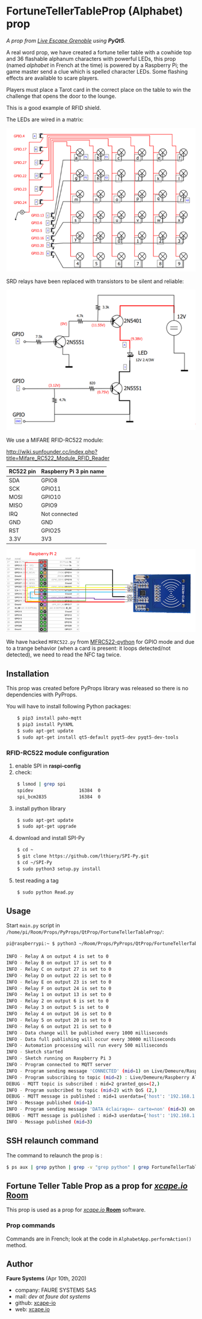 ﻿# FortuneTellerTableProp (Alphabet) prop
*A prop from <a href="https://www.live-escape.net/" target="_blank">Live Escape Grenoble</a> using **PyQt5**.*

A real word prop, we have created a fortune teller table with a cowhide top and 36 flashable alphanum characters with powerful LEDs, this prop (named *alphabet* in French at the time) is powered by a Raspberry Pi; the game master send a clue which is spelled  character LEDs. Some flashing effects are available to scare players.

Players must place a Tarot card in the correct place on the table to win the challenge that opens the door to the lounge.

This is a good example of RFID shield.

The LEDs are wired in a matrix:

![LED matrix](docs/matrix.png)

SRD relays have been replaced with transistors to be silent and reliable:

![transistor switching](docs/transistors.png)

We use a MIFARE RFID-RC522 module:

http://wiki.sunfounder.cc/index.php?title=Mifare_RC522_Module_RFID_Reader


| RC522 pin | Raspberry Pi 3 pin name   |
|-----------|---------------------------|
| SDA       | GPIO8                     |
| SCK       | GPIO11                    |
| MOSI      | GPIO10                    |
| MISO      | GPIO9                     |
| IRQ       | Not connected             |
| GND       | GND                       |
| RST       | GPIO25                    |
| 3.3V      | 3V3                       |

![](docs/1-module%20schema.png)

We have hacked `MFRC522.py` from <a href="https://github.com/mxgxw/MFRC522-python" target="_blank">MFRC522-python</a> for GPIO mode and due to a trange behavior (when a card is present: it loops detected/not detected), we need to read the NFC tag twice.


## Installation
This prop was created before PyProps library was released so there is no dependencies with PyProps.

You will have to install following Python packages:
```bash
    $ pip3 install paho-mqtt
    $ pip3 install PyYAML
    $ sudo apt-get update
    $ sudo apt-get install qt5-default pyqt5-dev pyqt5-dev-tools
```

### RFID-RC522 module configuration
1) enable SPI in **raspi-config**
2) check:
```bash
    $ lsmod | grep spi
    spidev                 16384  0
    spi_bcm2835            16384  0
```
3) install python library
```bash
    $ sudo apt-get update
    $ sudo apt-get upgrade
```
4) download and install SPI-Py
```bash
    $ cd ~
    $ git clone https://github.com/lthiery/SPI-Py.git
    $ cd ~/SPI-Py
    $ sudo python3 setup.py install
```
5) test reading a tag
```bash
    $ sudo python Read.py
```


## Usage
Start `main.py` script in `/home/pi/Room/Props/PyProps/QtProp/FortuneTellerTableProp/`:

```bash
pi@raspberrypi:~ $ python3 ~/Room/Props/PyProps/QtProp/FortuneTellerTableProp/main.py -s 192.168.1.42 -d

INFO - Relay A on output 4 is set to 0
INFO - Relay B on output 17 is set to 0
INFO - Relay C on output 27 is set to 0
INFO - Relay D on output 22 is set to 0
INFO - Relay E on output 23 is set to 0
INFO - Relay F on output 24 is set to 0
INFO - Relay 1 on output 13 is set to 0
INFO - Relay 2 on output 6 is set to 0
INFO - Relay 3 on output 5 is set to 0
INFO - Relay 4 on output 16 is set to 0
INFO - Relay 5 on output 20 is set to 0
INFO - Relay 6 on output 21 is set to 0
INFO - Data change will be published every 1000 milliseconds
INFO - Data full publishing will occur every 30000 milliseconds
INFO - Automation processing will run every 500 milliseconds
INFO - Sketch started
INFO - Sketch running on Raspberry Pi 3
INFO - Program connected to MQTT server
INFO - Program sending message 'CONNECTED' (mid=1) on Live/Demeure/Raspberry Alphabet/outbox
INFO - Program subscribing to topic (mid=2) : Live/Demeure/Raspberry Alphabet/inbox
DEBUG - MQTT topic is subscribed : mid=2 granted_qos=(2,)
INFO - Program susbcribed to topic (mid=2) with QoS (2,)
DEBUG - MQTT message is published : mid=1 userdata={'host': '192.168.1.42', 'port': 1883}
INFO - Message published (mid=1)
INFO - Program sending message 'DATA éclairage=- carte=non' (mid=3) on Live/Demeure/Raspberry Alphabet/outbox
DEBUG - MQTT message is published : mid=3 userdata={'host': '192.168.1.42', 'port': 1883}
INFO - Message published (mid=3)

```


## SSH relaunch command
The command to relaunch the prop is :

```bash
$ ps aux | grep python | grep -v "grep python" | grep FortuneTellerTableProp/main.py | awk '{print $2}' | xargs kill -9 && screen -d -m python3 /home/pi/Room/Props/PyProps/QtProp/FortuneTellerTableProp/main.py -s %BROKER%
```


## Fortune Teller Table Prop as a prop for <a href="https://xcape.io/" target="_blank">*xcape.io* **Room**</a>
This prop is used as a prop for <a href="https://xcape.io/" target="_blank">*xcape.io* **Room**</a> software.

### Prop commands
Commands are in French; look at the code in `AlphabetApp.performAction()` method.


## Author

**Faure Systems** (Apr 10th, 2020)
* company: FAURE SYSTEMS SAS
* mail: *dev at faure dot systems*
* github: <a href="https://github.com/xcape-io?tab=repositories" target="_blank">xcape-io</a>
* web: <a href="https://xcape.io/" target="_blank">xcape.io</a>